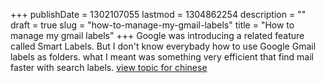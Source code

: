 +++
publishDate = 1302107055
lastmod = 1304862254
description = ""
draft = true
slug = "how-to-manage-my-gmail-labels"
title = "How to manage my gmail labels"
+++
Google was introducing a related feature called Smart Labels. But I don't know everybady how to use Google Gmail labels as folders. what I meant was something very efficient that find mail faster with search labels.
<a target="_blank" href="http://www.v2ex.com/t/11192#reply10">view topic for chinese</a>